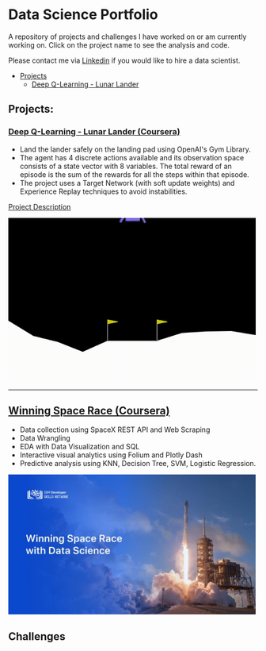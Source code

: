 # Data Science Portfolio

A repository of projects and challenges I have worked on or am currently working on. Click on the project name to see the analysis and code.

Please contact me via [Linkedin](https://www.linkedin.com/in/alex-alex-312919268/) if you would like to hire a data scientist.

- [Projects](https://github.com/Nazalekser/portfolio/blob/main/README.md#projects)
  - [Deep Q-Learning - Lunar Lander](https://github.com/Nazalekser/portfolio/blob/main/Projects/Luna_Lander_Project/Lunar_Lander.ipynb)
  

## Projects:

### [Deep Q-Learning - Lunar Lander (Coursera)](https://github.com/Nazalekser/portfolio/blob/main/Projects/Luna_Lander_Project/Lunar_Lander.ipynb)
* Land the lander safely on the landing pad using OpenAI's Gym Library.
* The agent has 4 discrete actions available and its observation space consists of a state vector with 8 variables. The total reward of an episode is the sum of the rewards for all the steps within that episode.
* The project uses a Target Network (with soft update weights) and Experience Replay techniques to avoid instabilities.

[Project Description](https://github.com/Nazalekser/portfolio/tree/main/Projects/Luna_Lander_Project#project-description)

   <img src="https://github.com/Nazalekser/portfolio/blob/main/Projects/Luna_Lander_Project/videos/lunar_lander.gif" width="500">
   
---

## [Winning Space Race (Coursera)](https://docs.google.com/presentation/d/1DRCCmKFTf5TxLaYAUW6bv3_el0f9WQzFUWUNY41vrP0/edit?usp=drive_link)
* Data collection using SpaceX REST API and Web Scraping
* Data Wrangling
* EDA with Data Visualization and SQL
* Interactive visual analytics using Folium and Plotly Dash
* Predictive analysis using KNN, Decision Tree, SVM, Logistic Regression.

<img src="https://github.com/Nazalekser/portfolio/blob/main/Projects/Winning%20Space%20Race/My%20presentation.jpg" width="500">


## Challenges
